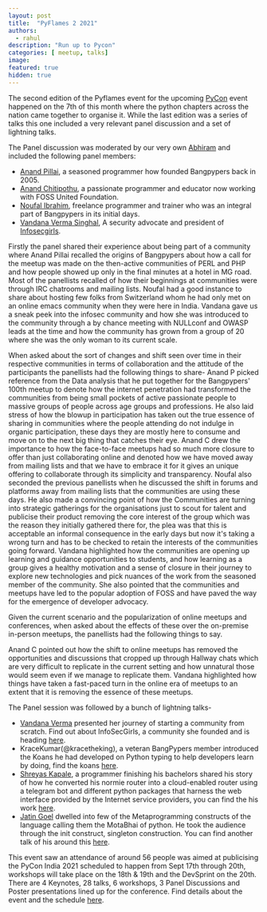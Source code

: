 ```yaml
---
layout: post
title:  "PyFlames 2 2021"
authors: 
  - rahul
description: "Run up to Pycon"
categories: [ meetup, talks]
image:
featured: true
hidden: true
---
```



The second edition of the Pyflames event for the upcoming [PyCon](https://in.pycon.org/2021/) event happened on the 7th of this month where the python chapters across the nation came together to organise it. While the last edition was a series of talks this one included a very relevant panel discussion and a set of lightning talks.

The Panel discussion was moderated by our very own [Abhiram](https://twitter.com/abhicantdraw) and included the following panel members:

-   [Anand Pillai](https://twitter.com/skeptichacker), a seasoned programmer how founded Bangpypers back in 2005.
-   [Anand Chitipothu](https://twitter.com/anandology), a passionate programmer and educator now working with FOSS United Foundation.
-   [Noufal Ibrahim](https://twitter.com/noufalibrahim), freelance programmer and trainer who was an integral part of Bangpypers in its initial days.
-   [Vandana Verma Singhal](https://twitter.com/InfosecVandana), A security advocate and president of [Infosecgirls](https://www.infosecgirls.in/).

Firstly the panel shared their experience about being part of a community where Anand Pillai recalled the origins of Bangpypers about how a call for the meetup was made on the then-active communities of PERL and PHP and how people showed up only in the final minutes at a hotel in MG road. Most of the panellists recalled of how their beginnings at communities were through IRC chatrooms and mailing lists. Noufal had a good instance to share about hosting few folks from Switzerland whom he had only met on an online emacs community when they were here in India. Vandana gave us a sneak peek into the infosec community and how she was introduced to the community through a by chance meeting with NULLconf and OWASP leads at the time and how the community has grown from a group of 20 where she was the only woman to its current scale.

  

When asked about the sort of changes and shift seen over time in their respective communities in terms of collaboration and the attitude of the participants the panellists had the following things to share- Anand P picked reference from the Data analysis that he put together for the Bangpypers' 100th meetup to denote how the internet penetration had transformed the communities from being small pockets of active passionate people to massive groups of people across age groups and professions. He also laid stress of how the blowup in participation has taken out the true essence of sharing in communities where the people attending do not indulge in organic participation, these days they are mostly here to consume and move on to the next big thing that catches their eye. Anand C drew the importance to how the face-to-face meetups had so much more closure to offer than just collaborating online and denoted how we have moved away from mailing lists and that we have to embrace it for it gives an unique offering to collaborate through its simplicity and transparency. Noufal also seconded the previous panellists when he discussed the shift in forums and platforms away from mailing lists that the communities are using these days. He also made a convincing point of how the Communities are turning into strategic gatherings for the organisations just to scout for talent and publicise their product removing the core interest of the group which was the reason they initially gathered there for, the plea was that this is acceptable an informal consequence in the early days but now it's taking a wrong turn and has to be checked to retain the interests of the communities going forward. Vandana highlighted how the communities are opening up learning and guidance opportunities to students, and how learning as a group gives a healthy motivation and a sense of closure in their journey to explore new technologies and pick nuances of the work from the seasoned member of the community. She also pointed that the communities and meetups have led to the popular adoption of FOSS and have paved the way for the emergence of developer advocacy.

  

Given the current scenario and the popularization of online meetups and conferences, when asked about the effects of these over the on-premise in-person meetups, the panellists had the following things to say.

Anand C pointed out how the shift to online meetups has removed the opportunities and discussions that cropped up through Hallway chats which are very difficult to replicate in the current setting and how unnatural those would seem even if we manage to replicate them. Vandana highlighted how things have taken a fast-paced turn in the online era of meetups to an extent that it is removing the essence of these meetups.

  

The Panel session was followed by a bunch of lightning talks-

-   [Vandana Verma](https://twitter.com/InfosecVandana) presented her journey of starting a community from scratch. Find out about InfoSecGirls, a community she founded and is heading [here](https://www.infosecgirls.in/).
-   KraceKumar(@kracetheking), a veteran BangPypers member introduced the Koans he had developed on Python typing to help developers learn by doing, find the koans [here](https://github.com/kracekumar/python-typing-koans).
-   [Shreyas Kapale](https://twitter.com/Shreyaskapale), a programmer finishing his bachelors shared his story of how he converted his normie router into a cloud-enabled router using a telegram bot and different python packages that harness the web interface provided by the Internet service providers, you can find the his work [here](https://github.com/shreyaskapale/JioFiber-API).
-   [Jatin Goel](https://twitter.com/_JatinGoel) dwelled into few of the Metaprogramming constructs of the language calling them the MotaBhai of python. He took the audience through the init construct, singleton construction. You can find another talk of his around this [here](https://youtube.com/watch?v=dNIMSys_M4k).

This event saw an attendance of around 56 people was aimed at publicising the PyCon India 2021 scheduled to happen from Sept 17th through 20th, workshops will take place on the 18th & 19th and the DevSprint on the 20th. There are 4 Keynotes, 28 talks, 6 workshops, 3 Panel Discussions and Poster presentations lined up for the conference. Find details about the event and the schedule [here](https://in.pycon.org/2021/).